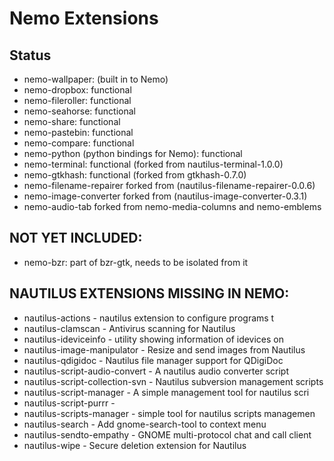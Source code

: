 # Nemo Extensions

## Status

- nemo-wallpaper: (built in to Nemo)
- nemo-dropbox: functional
- nemo-fileroller: functional
- nemo-seahorse: functional
- nemo-share: functional
- nemo-pastebin: functional
- nemo-compare: functional
- nemo-python (python bindings for Nemo): functional
- nemo-terminal: functional (forked from nautilus-terminal-1.0.0)
- nemo-gtkhash: functional (forked from gtkhash-0.7.0)
- nemo-filename-repairer forked from (nautilus-filename-repairer-0.0.6)
- nemo-image-converter forked from (nautilus-image-converter-0.3.1)
- nemo-audio-tab forked from nemo-media-columns and nemo-emblems

## NOT YET INCLUDED:

- nemo-bzr: part of bzr-gtk, needs to be isolated from it

## NAUTILUS EXTENSIONS MISSING IN NEMO:

- nautilus-actions                - nautilus extension to configure programs t
- nautilus-clamscan               - Antivirus scanning for Nautilus
- nautilus-ideviceinfo            - utility showing information of idevices on
- nautilus-image-manipulator      - Resize and send images from Nautilus
- nautilus-qdigidoc               - Nautilus file manager support for QDigiDoc
- nautilus-script-audio-convert   - A nautilus audio converter script
- nautilus-script-collection-svn  - Nautilus subversion management scripts
- nautilus-script-manager         - A simple management tool for nautilus scri
- nautilus-script-purrr           -
- nautilus-scripts-manager        - simple tool for nautilus scripts managemen
- nautilus-search                 - Add gnome-search-tool to context menu
- nautilus-sendto-empathy         - GNOME multi-protocol chat and call client
- nautilus-wipe                   - Secure deletion extension for Nautilus

